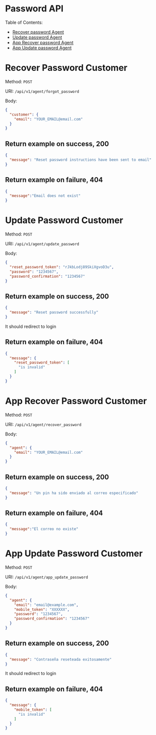 # Password API

Table of Contents:

- [Recover password Agent](#recover-password-agent)
- [Update password Agent](#update-password-agent)
- [App Recover password Agent](#app-recover-password-agent)
- [App Update password Agent](#app-update-password-agent)
# Recover Password Customer

Method: `POST`

URI: `/api/v1/agent/forgot_password`

Body:

```json
{
  "customer": {
    "email": "YOUR_EMAIL@email.com"
  }
}
```

## Return example on success, 200

```json
{
  "message": "Reset password instructions have been sent to email"
}
```

## Return example on failure, 404

```json
{
  "message":"Email does not exist"
}
```

# Update Password Customer

Method: `POST`

URI: `/api/v1/agent/update_password`

Body:

```json
{
  "reset_password_token": "rJkbLodj89SkiXgvoD3u",
  "password": "1234567",
  "password_confirmation": "1234567"
}
```

## Return example on success, 200

```json
{
  "message": "Reset password successfully"
}
```

It should redirect to login

## Return example on failure, 404

```json
{
  "message": {
    "reset_password_token": [
      "is invalid"
    ]
  }
}
```

# App Recover Password Customer

Method: `POST`

URI: `/api/v1/agent/recover_password`

Body:

```json
{
  "agent": {
    "email": "YOUR_EMAIL@email.com"
  }
}
```

## Return example on success, 200

```json
{
  "message": "Un pin ha sido enviado al correo especificado"
}
```

## Return example on failure, 404

```json
{
  "message":"El correo no existe"
}
```

# App Update Password Customer

Method: `POST`

URI: `/api/v1/agent/app_update_password`

Body:

```json
{
  "agent": {
    "email": "email@example.com",
    "mobile_token": "XXXXXX",
    "password": "1234567",
    "password_confirmation": "1234567"
  }
}
```

## Return example on success, 200

```json
{
  "message": "Contraseña reseteada exitosamente"
}
```

It should redirect to login

## Return example on failure, 404

```json
{
  "message": {
    "mobile_token": [
      "is invalid"
    ]
  }
}
```